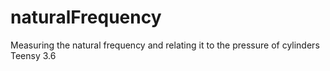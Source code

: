# naturalFrequency
Measuring the natural frequency and relating it to the pressure of cylinders
Teensy 3.6
